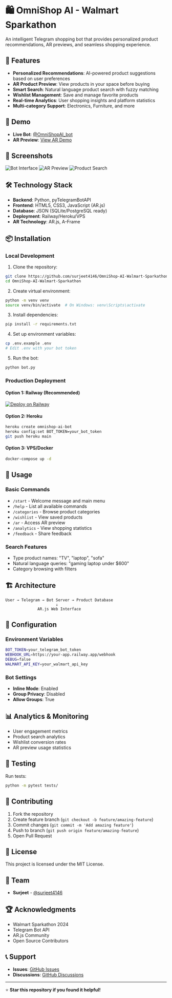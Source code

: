 # 🛍️ OmniShop AI - Walmart Sparkathon

An intelligent Telegram shopping bot that provides personalized product recommendations, AR previews, and seamless shopping experience.

## 🌟 Features

- **Personalized Recommendations**: AI-powered product suggestions based on user preferences
- **AR Product Preview**: View products in your space before buying
- **Smart Search**: Natural language product search with fuzzy matching
- **Wishlist Management**: Save and manage favorite products
- **Real-time Analytics**: User shopping insights and platform statistics
- **Multi-category Support**: Electronics, Furniture, and more

## 🚀 Demo

- **Live Bot**: [@OmniShopAI_bot](https://t.me/OmniShopAI_bot)
- **AR Preview**: [View AR Demo](https://surjeet4146.github.io/OmniShop-AI-Walmart-Sparkathon/ar.html)

## 📱 Screenshots

![Bot Interface](assets/screenshots/bot-interface.png)
![AR Preview](assets/screenshots/ar-preview.png)
![Product Search](assets/screenshots/product-search.png)

## 🛠️ Technology Stack

- **Backend**: Python, pyTelegramBotAPI
- **Frontend**: HTML5, CSS3, JavaScript (AR.js)
- **Database**: JSON (SQLite/PostgreSQL ready)
- **Deployment**: Railway/Heroku/VPS
- **AR Technology**: AR.js, A-Frame

## 📦 Installation

### Local Development

1. Clone the repository:
```bash
git clone https://github.com/surjeet4146/OmniShop-AI-Walmart-Sparkathon.git
cd OmniShop-AI-Walmart-Sparkathon
```

2. Create virtual environment:
```bash
python -m venv venv
source venv/bin/activate  # On Windows: venv\Scripts\activate
```

3. Install dependencies:
```bash
pip install -r requirements.txt
```

4. Set up environment variables:
```bash
cp .env.example .env
# Edit .env with your bot token
```

5. Run the bot:
```bash
python bot.py
```

### Production Deployment

#### Option 1: Railway (Recommended)
[![Deploy on Railway](https://railway.app/button.svg)](https://railway.app/new/template?template=https://github.com/surjeet4146/OmniShop-AI-Walmart-Sparkathon)

#### Option 2: Heroku
```bash
heroku create omnishop-ai-bot
heroku config:set BOT_TOKEN=your_bot_token
git push heroku main
```

#### Option 3: VPS/Docker
```bash
docker-compose up -d
```

## 🎯 Usage

### Basic Commands
- `/start` - Welcome message and main menu
- `/help` - List all available commands
- `/categories` - Browse product categories
- `/wishlist` - View saved products
- `/ar` - Access AR preview
- `/analytics` - View shopping statistics
- `/feedback` - Share feedback

### Search Features
- Type product names: "TV", "laptop", "sofa"
- Natural language queries: "gaming laptop under $600"
- Category browsing with filters

## 🏗️ Architecture

```
User → Telegram → Bot Server → Product Database
                      ↓
              AR.js Web Interface
```

## 🔧 Configuration

### Environment Variables
```bash
BOT_TOKEN=your_telegram_bot_token
WEBHOOK_URL=https://your-app.railway.app/webhook
DEBUG=false
WALMART_API_KEY=your_walmart_api_key
```

### Bot Settings
- **Inline Mode**: Enabled
- **Group Privacy**: Disabled
- **Allow Groups**: True

## 📊 Analytics & Monitoring

- User engagement metrics
- Product search analytics
- Wishlist conversion rates
- AR preview usage statistics

## 🧪 Testing

Run tests:
```bash
python -m pytest tests/
```

## 🤝 Contributing

1. Fork the repository
2. Create feature branch (`git checkout -b feature/amazing-feature`)
3. Commit changes (`git commit -m 'Add amazing feature'`)
4. Push to branch (`git push origin feature/amazing-feature`)
5. Open Pull Request

## 📄 License

This project is licensed under the MIT License.

## 👥 Team

- **Surjeet** - [@surjeet4146](https://github.com/surjeet4146)

## 🏆 Acknowledgments

- Walmart Sparkathon 2024
- Telegram Bot API
- AR.js Community
- Open Source Contributors

## 📞 Support

- **Issues**: [GitHub Issues](https://github.com/surjeet4146/OmniShop-AI-Walmart-Sparkathon/issues)
- **Discussions**: [GitHub Discussions](https://github.com/surjeet4146/OmniShop-AI-Walmart-Sparkathon/discussions)

---

⭐ **Star this repository if you found it helpful!**